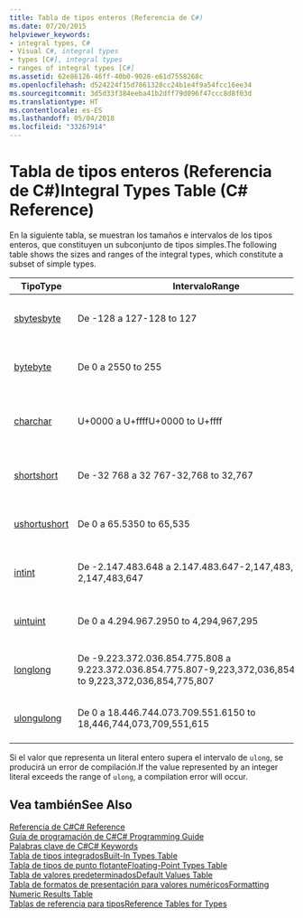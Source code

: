 ```yaml
---
title: Tabla de tipos enteros (Referencia de C#)
ms.date: 07/20/2015
helpviewer_keywords:
- integral types, C#
- Visual C#, integral types
- types [C#], integral types
- ranges of integral types [C#]
ms.assetid: 62e86126-46ff-40b0-9028-e61d7558268c
ms.openlocfilehash: d524224f15d7861328cc24b1e4f9a54fcc16ee34
ms.sourcegitcommit: 3d5d33f384eeba41b2dff79d096f47ccc8d8f03d
ms.translationtype: HT
ms.contentlocale: es-ES
ms.lasthandoff: 05/04/2018
ms.locfileid: "33267914"
---
```

# <a name="integral-types-table-c-reference"></a><span data-ttu-id="5fc51-102">Tabla de tipos enteros (Referencia de C#)</span><span class="sxs-lookup"><span data-stu-id="5fc51-102">Integral Types Table (C# Reference)</span></span>
<span data-ttu-id="5fc51-103">En la siguiente tabla, se muestran los tamaños e intervalos de los tipos enteros, que constituyen un subconjunto de tipos simples.</span><span class="sxs-lookup"><span data-stu-id="5fc51-103">The following table shows the sizes and ranges of the integral types, which constitute a subset of simple types.</span></span>  
  
|<span data-ttu-id="5fc51-104">Tipo</span><span class="sxs-lookup"><span data-stu-id="5fc51-104">Type</span></span>|<span data-ttu-id="5fc51-105">Intervalo</span><span class="sxs-lookup"><span data-stu-id="5fc51-105">Range</span></span>|<span data-ttu-id="5fc51-106">Tamaño</span><span class="sxs-lookup"><span data-stu-id="5fc51-106">Size</span></span>|  
|----------|-----------|----------|  
|[<span data-ttu-id="5fc51-107">sbyte</span><span class="sxs-lookup"><span data-stu-id="5fc51-107">sbyte</span></span>](../../../csharp/language-reference/keywords/sbyte.md)|<span data-ttu-id="5fc51-108">De -128 a 127</span><span class="sxs-lookup"><span data-stu-id="5fc51-108">-128 to 127</span></span>|<span data-ttu-id="5fc51-109">Entero de 8 bits con signo</span><span class="sxs-lookup"><span data-stu-id="5fc51-109">Signed 8-bit integer</span></span>|  
|[<span data-ttu-id="5fc51-110">byte</span><span class="sxs-lookup"><span data-stu-id="5fc51-110">byte</span></span>](../../../csharp/language-reference/keywords/byte.md)|<span data-ttu-id="5fc51-111">De 0 a 255</span><span class="sxs-lookup"><span data-stu-id="5fc51-111">0 to 255</span></span>|<span data-ttu-id="5fc51-112">Entero de 8 bits sin signo</span><span class="sxs-lookup"><span data-stu-id="5fc51-112">Unsigned 8-bit integer</span></span>|  
|[<span data-ttu-id="5fc51-113">char</span><span class="sxs-lookup"><span data-stu-id="5fc51-113">char</span></span>](../../../csharp/language-reference/keywords/char.md)|<span data-ttu-id="5fc51-114">U+0000 a U+ffff</span><span class="sxs-lookup"><span data-stu-id="5fc51-114">U+0000 to U+ffff</span></span>|<span data-ttu-id="5fc51-115">Carácter Unicode de 16 bits</span><span class="sxs-lookup"><span data-stu-id="5fc51-115">Unicode 16-bit character</span></span>|  
|[<span data-ttu-id="5fc51-116">short</span><span class="sxs-lookup"><span data-stu-id="5fc51-116">short</span></span>](../../../csharp/language-reference/keywords/short.md)|<span data-ttu-id="5fc51-117">De -32 768 a 32 767</span><span class="sxs-lookup"><span data-stu-id="5fc51-117">-32,768 to 32,767</span></span>|<span data-ttu-id="5fc51-118">Entero de 16 bits con signo</span><span class="sxs-lookup"><span data-stu-id="5fc51-118">Signed 16-bit integer</span></span>|  
|[<span data-ttu-id="5fc51-119">ushort</span><span class="sxs-lookup"><span data-stu-id="5fc51-119">ushort</span></span>](../../../csharp/language-reference/keywords/ushort.md)|<span data-ttu-id="5fc51-120">De 0 a 65.535</span><span class="sxs-lookup"><span data-stu-id="5fc51-120">0 to 65,535</span></span>|<span data-ttu-id="5fc51-121">Entero de 16 bits sin signo</span><span class="sxs-lookup"><span data-stu-id="5fc51-121">Unsigned 16-bit integer</span></span>|  
|[<span data-ttu-id="5fc51-122">int</span><span class="sxs-lookup"><span data-stu-id="5fc51-122">int</span></span>](../../../csharp/language-reference/keywords/int.md)|<span data-ttu-id="5fc51-123">De -2.147.483.648 a 2.147.483.647</span><span class="sxs-lookup"><span data-stu-id="5fc51-123">-2,147,483,648 to 2,147,483,647</span></span>|<span data-ttu-id="5fc51-124">Entero de 32 bits con signo</span><span class="sxs-lookup"><span data-stu-id="5fc51-124">Signed 32-bit integer</span></span>|  
|[<span data-ttu-id="5fc51-125">uint</span><span class="sxs-lookup"><span data-stu-id="5fc51-125">uint</span></span>](../../../csharp/language-reference/keywords/uint.md)|<span data-ttu-id="5fc51-126">De 0 a 4.294.967.295</span><span class="sxs-lookup"><span data-stu-id="5fc51-126">0 to 4,294,967,295</span></span>|<span data-ttu-id="5fc51-127">Entero de 32 bits sin signo</span><span class="sxs-lookup"><span data-stu-id="5fc51-127">Unsigned 32-bit integer</span></span>|  
|[<span data-ttu-id="5fc51-128">long</span><span class="sxs-lookup"><span data-stu-id="5fc51-128">long</span></span>](../../../csharp/language-reference/keywords/long.md)|<span data-ttu-id="5fc51-129">De -9.223.372.036.854.775.808 a 9.223.372.036.854.775.807</span><span class="sxs-lookup"><span data-stu-id="5fc51-129">-9,223,372,036,854,775,808 to 9,223,372,036,854,775,807</span></span>|<span data-ttu-id="5fc51-130">Entero de 64 bits con signo</span><span class="sxs-lookup"><span data-stu-id="5fc51-130">Signed 64-bit integer</span></span>|  
|[<span data-ttu-id="5fc51-131">ulong</span><span class="sxs-lookup"><span data-stu-id="5fc51-131">ulong</span></span>](../../../csharp/language-reference/keywords/ulong.md)|<span data-ttu-id="5fc51-132">De 0 a 18.446.744.073.709.551.615</span><span class="sxs-lookup"><span data-stu-id="5fc51-132">0 to 18,446,744,073,709,551,615</span></span>|<span data-ttu-id="5fc51-133">Entero de 64 bits sin signo</span><span class="sxs-lookup"><span data-stu-id="5fc51-133">Unsigned 64-bit integer</span></span>|  
  
 <span data-ttu-id="5fc51-134">Si el valor que representa un literal entero supera el intervalo de `ulong`, se producirá un error de compilación.</span><span class="sxs-lookup"><span data-stu-id="5fc51-134">If the value represented by an integer literal exceeds the range of `ulong`, a compilation error will occur.</span></span>  
  
## <a name="see-also"></a><span data-ttu-id="5fc51-135">Vea también</span><span class="sxs-lookup"><span data-stu-id="5fc51-135">See Also</span></span>  
 [<span data-ttu-id="5fc51-136">Referencia de C#</span><span class="sxs-lookup"><span data-stu-id="5fc51-136">C# Reference</span></span>](../../../csharp/language-reference/index.md)  
 [<span data-ttu-id="5fc51-137">Guía de programación de C#</span><span class="sxs-lookup"><span data-stu-id="5fc51-137">C# Programming Guide</span></span>](../../../csharp/programming-guide/index.md)  
 [<span data-ttu-id="5fc51-138">Palabras clave de C#</span><span class="sxs-lookup"><span data-stu-id="5fc51-138">C# Keywords</span></span>](../../../csharp/language-reference/keywords/index.md)  
 [<span data-ttu-id="5fc51-139">Tabla de tipos integrados</span><span class="sxs-lookup"><span data-stu-id="5fc51-139">Built-In Types Table</span></span>](../../../csharp/language-reference/keywords/built-in-types-table.md)  
 [<span data-ttu-id="5fc51-140">Tabla de tipos de punto flotante</span><span class="sxs-lookup"><span data-stu-id="5fc51-140">Floating-Point Types Table</span></span>](../../../csharp/language-reference/keywords/floating-point-types-table.md)  
 [<span data-ttu-id="5fc51-141">Tabla de valores predeterminados</span><span class="sxs-lookup"><span data-stu-id="5fc51-141">Default Values Table</span></span>](../../../csharp/language-reference/keywords/default-values-table.md)  
 [<span data-ttu-id="5fc51-142">Tabla de formatos de presentación para valores numéricos</span><span class="sxs-lookup"><span data-stu-id="5fc51-142">Formatting Numeric Results Table</span></span>](../../../csharp/language-reference/keywords/formatting-numeric-results-table.md)  
 [<span data-ttu-id="5fc51-143">Tablas de referencia para tipos</span><span class="sxs-lookup"><span data-stu-id="5fc51-143">Reference Tables for Types</span></span>](../../../csharp/language-reference/keywords/reference-tables-for-types.md)
